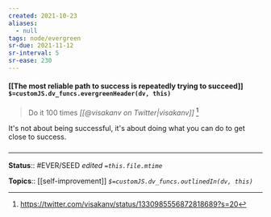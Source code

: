```yaml
---
created: 2021-10-23
aliases:
  - null
tags: node/evergreen
sr-due: 2021-11-12
sr-interval: 5
sr-ease: 230
---
```

#### [[The most reliable path to success is repeatedly trying to succeed]] `$=customJS.dv_funcs.evergreenHeader(dv, this)`

> Do it 100 times 
> <cite>[[@visakanv on Twitter|visakanv]]</cite> [^1]

[^1]: https://twitter.com/visakanv/status/1330985556872818689?s=20

It's not about being successful, it's about doing what you can do to get close to success.

### <hr class="footnote"/>

**Status**:: #EVER/SEED
*edited `=this.file.mtime`*

**Topics**:: [[self-improvement]]
*`$=customJS.dv_funcs.outlinedIn(dv, this)`*

